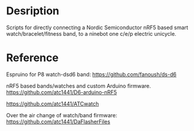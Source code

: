 # Desription

Scripts for directly connecting a Nordic Semiconductor nRF5 based smart watch/bracelet/fitness band, to a ninebot one c/e/p electric unicycle.


# Reference

Espruino for P8 watch-dsd6 band:
https://github.com/fanoush/ds-d6

nRF5 based bands/watches and custom Arduino firmware.
https://github.com/atc1441/D6-arduino-nRF5

https://github.com/atc1441/ATCwatch

Over the air change of watch/band firmware:
https://github.com/atc1441/DaFlasherFiles





